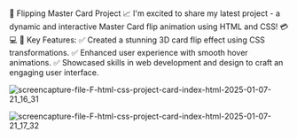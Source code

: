 🔁 Flipping Master Card Project 📈
I'm excited to share my latest project - a dynamic and interactive Master Card flip animation using HTML and CSS! 💳💻
🌟 Key Features:
✅ Created a stunning 3D card flip effect using CSS transformations.
✅ Enhanced user experience with smooth hover animations.
✅ Showcased skills in web development and design to craft an engaging user interface.

![screencapture-file-F-html-css-project-card-index-html-2025-01-07-21_16_31](https://github.com/user-attachments/assets/aa86534a-511d-43fa-8056-49a06f5f2c91) 




![screencapture-file-F-html-css-project-card-index-html-2025-01-07-21_17_32](https://github.com/user-attachments/assets/8a2f7a88-5275-422e-90be-99e2dd6fbb84)
